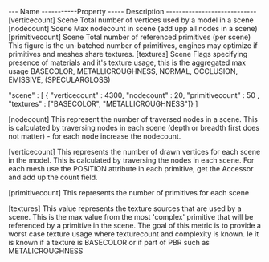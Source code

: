 
--- Name -----------Property    ----- Description ----------------------------
[verticecount]      Scene       Total number of vertices used by a model in a scene
[nodecount]         Scene       Max nodecount in scene (add upp all nodes in a scene)
[primitivecount]    Scene       Total number of referenced primitives (per scene)
                                This figure is the un-batched number of primitives, engines may optimize if primitives and meshes share textures.
[textures]          Scene       Flags specifying presence of materials and it's texture usage, this is the aggregated max usage
                                BASECOLOR, METALLICROUGHNESS, NORMAL, OCCLUSION, EMISSIVE, (SPECULARGLOSS)


"scene" : [ { "verticecount" : 4300, "nodecount" : 20, "primitivecount" : 50 ,
              "textures" : ["BASECOLOR", "METALLICROUGHNESS"]} ]


[nodecount]
This represent the number of traversed nodes in a scene.
This is calculated by traversing nodes in each scene (depth or breadth first does not matter) - for each node increase the nodecount.

[verticecount]
This represents the number of drawn vertices for each scene in the model.
This is calculated by traversing the nodes in each scene.
For each mesh use the POSITION attribute in each primitive, get the Accessor and add up the count field.

[primitivecount]
This represents the number of primitives for each scene

[textures]
This value represents the texture sources that are used by a scene.
This is the max value from the most 'complex' primitive that will be referenced by a primitive in the scene.
The goal of this metric is to provide a worst case texture usage where texturecount and complexity is known.
Ie it is known if a texture is BASECOLOR or if part of PBR such as METALICROUGHNESS
